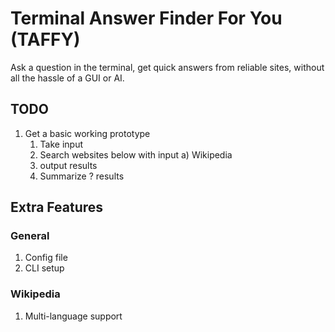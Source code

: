 # Terminal Answer Finder For You (TAFFY)

Ask a question in the terminal, get quick answers from reliable sites, without all the hassle of a GUI or AI.

## TODO

1. Get a basic working prototype
   1. Take input
   2. Search websites below with input
      a) Wikipedia
   3. output results
   4. Summarize ? results

## Extra Features

### General

1. Config file
2. CLI setup

### Wikipedia

1. Multi-language support
